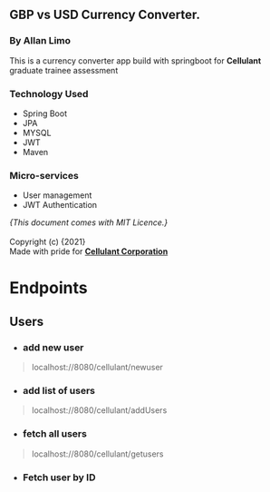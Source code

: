 ## GBP  vs USD Currency Converter. 
### By Allan Limo

 This is a currency converter app build with springboot for  **Cellulant** graduate trainee assessment 

### Technology Used
* Spring Boot
* JPA
* MYSQL
* JWT
* Maven

### Micro-services
* User management
* JWT Authentication

*{This document comes with MIT Licence.}* <br><br>
Copyright (c) {2021} <br>
Made with pride for <a href="https://cellulant.io" target="_blank">**Cellulant  Corporation</a>**

# Endpoints
## Users
* ### add new user 
> localhost://8080/cellulant/newuser
* ### add list of users
> localhost://8080/cellulant/addUsers
* ### fetch all users
> localhost://8080/cellulant/getusers
* ### Fetch user by ID


